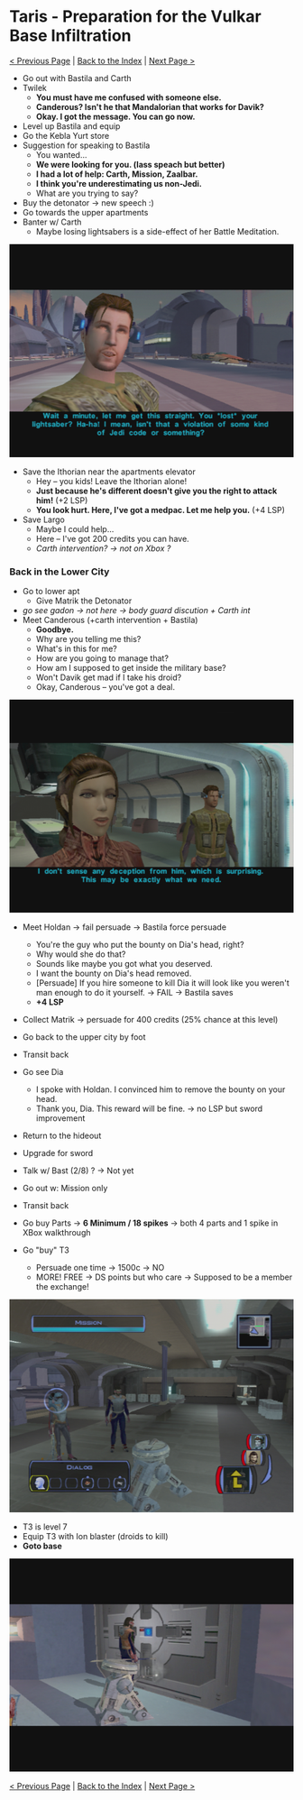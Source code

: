 # Taris - Preparation for the Vulkar Base Infiltration

[< Previous Page](./026_Taris.md)
| [Back to the Index](./000_Index.md)
| [Next Page >](./028_Taris.md)


- Go out with Bastila and Carth
- Twilek
	- **You must have me confused with someone else.**
	- **Canderous? Isn't he that Mandalorian that works for Davik?**
	- **Okay. I got the message. You can go now.**
- Level up Bastila and equip
- Go the Kebla Yurt store
- Suggestion for speaking to Bastila
    - You wanted...
	- **We were looking for you. (lass speach but better)**
	- **I had a lot of help: Carth, Mission, Zaalbar.**
	- **I think you're underestimating us non-Jedi.**
	- What are you trying to say?
- Buy the detonator -> new speech :)
- Go towards the upper apartments
- Banter w/ Carth
	- Maybe losing lightsabers is a side-effect of her Battle Meditation.

![](../resources/images/screenshots/tarisCarthBastilaBanther.png)

- Save the Ithorian near the apartments elevator
    - Hey – you kids! Leave the Ithorian alone!
    - **Just because he's different doesn't give you the right to attack him!** (+2 LSP)
    - **You look hurt. Here, I've got a medpac. Let me help you.** (+4 LSP)
- Save Largo
    - Maybe I could help...
	- Here – I've got 200 credits you can have. 
	- _Carth intervention? -> not on Xbox ?_


### Back in the Lower City

- Go to lower apt 
    - Give Matrik the Detonator
- _go see gadon -> not here -> body guard discution + Carth int_
- Meet Canderous (+carth intervention + Bastila)
    - **Goodbye.**
    - Why are you telling me this?
    - What's in this for me?
    - How are you going to manage that?
    - How am I supposed to get inside the military base?
    - Won't Davik get mad if I take his droid?
    - Okay, Canderous – you've got a deal.
    
![](../resources/images/screenshots/tarisBastilaCommentsCanderousDeal.png)
    
- Meet Holdan -> fail persuade -> Bastila force persuade
    - You're the guy who put the bounty on Dia's head, right?
	- Why would she do that?
	- Sounds like maybe you got what you deserved.
	- I want the bounty on Dia's head removed.
	- [Persuade] If you hire someone to kill Dia it will look like you weren't man enough to do it yourself. -> FAIL -> Bastila saves
    - **+4 LSP**
- Collect Matrik -> persuade for 400 credits (25% chance at this level)
- Go back to the upper city by foot
- Transit back
- Go see Dia
    - I spoke with Holdan. I convinced him to remove the bounty on your head.
    - Thank you, Dia. This reward will be fine. -> no LSP but sword improvement
- Return to the hideout
- Upgrade for sword
- Talk w/ Bast (2/8) ? -> Not yet

- Go out w: Mission only
- Transit back
- Go buy Parts -> **6 Minimum / 18 spikes** -> both 4 parts and 1 spike in XBox walkthrough
- Go "buy" T3
    - Persuade one time -> 1500c -> NO
    - MORE! FREE -> DS points but who care -> Supposed to be a member the exchange!

![](../resources/images/screenshots/tarisT3M4Joins.png)

- T3 is level 7
- Equip T3 with Ion blaster (droids to kill)
- **Goto base**

![](../resources/images/screenshots/tarisEntersTheSithBase.png)



[< Previous Page](./026_Taris.md)
| [Back to the Index](./000_Index.md)
| [Next Page >](./028_Taris.md)
